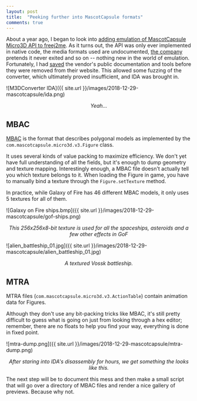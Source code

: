 ```yaml
---
layout: post
title:  "Peeking further into MascotCapsule formats"
comments: true
---
```


About a year ago, I began to look into [adding emulation of MascotCapsule Micro3D API to freej2me](https://github.com/hex007/freej2me/issues/27). As it turns out, the API was only ever implemented in native code, the media formats used are undocumented, [the company](https://www.hicorp.co.jp/en/) pretends it never exited and so on -- nothing new in the world of emulation. Fortunately, I had [saved](https://github.com/minexew/MascotCapsule_Archaeology/tree/master/Docs_Resources_SDK) the vendor's public documentation and tools before they were removed from their website. This allowed some fuzzing of the converter, which ultimately proved insufficient, and IDA was brought in.

![M3DConverter IDA]({{ site.url }}/images/2018-12-29-mascotcapsule/ida.png)
<center><i>Yeah...</i></center>

MBAC
----

[MBAC](https://github.com/minexew/MascotCapsule_Archaeology/blob/master/Format_Descriptions/MBAC.md) is the format that describes polygonal models as implemented by the `com.mascotcapsule.micro3d.v3.Figure` class.

It uses several kinds of value packing to maximize efficiency. We don't yet have full understanding of all the fields, but it's enough to dump geometry and texture mapping. Interestingly enough, a MBAC file doesn't actually tell you which texture belongs to it. When loading the Figure in game, you have to manually bind a texture through the `Figure.setTexture` method.

In practice, while Galaxy of Fire has 46 different MBAC models, it only uses 5 textures for all of them.

![Galaxy on Fire ships.bmp]({{ site.url }}/images/2018-12-29-mascotcapsule/gof-ships.png)
<center><i>This 256x256x8-bit texture is used for all the spaceships, asteroids and a few other effects in GoF</i></center>

![alien_battleship_01.jpg]({{ site.url }}/images/2018-12-29-mascotcapsule/alien_battleship_01.jpg)
<center><i>A textured Vossk battleship.</i></center>

MTRA
----

MTRA files (`com.mascotcapsule.micro3d.v3.ActionTable`) contain animation data for Figures.

Although they don't use any bit-packing tricks like MBAC, it's still pretty difficult to guess what is going on just from looking through a hex editor; remember, there are no floats to help you find your way, everything is done in fixed point.

![mtra-dump.png]({{ site.url }}/images/2018-12-29-mascotcapsule/mtra-dump.png)
<center><i>After staring into IDA's disassembly for hours, we get something the looks like this.</i></center>

The next step will be to document this mess and then make a small script that will go over a directory of MBAC files and render a nice gallery of previews. Because why not.
